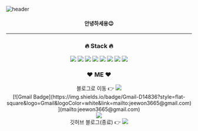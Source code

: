 ![header](https://capsule-render.vercel.app/api?type=waving&color=gradient&height=300&section=header&text=wldnjd2&fontAlignY=40&fontSize=100&desc=&descAlignY=65&animation=twinkling)


<div align="center">
 <h4>안녕하세용😉</h4>

---
<h3>🔥 Stack 🔥</h3>

<!-- python -->
<img src="https://img.shields.io/badge/Python-3776AB?style=flat-square&logo=Python&logoColor=white"/>

<!-- Java -->
<img src="https://img.shields.io/badge/Java-007396?style=flat-square&logo=Java&logoColor=white"/>
<!-- HTML5 -->
<img src="https://img.shields.io/badge/HTML5-E34F26?style=flat-square&logo=html5&logoColor=white"/>
<!-- JavaScript -->
<img src="https://img.shields.io/badge/JavaScript-F7DF1E?style=flat-square&logo=JavaScript&logoColor=white"/>
<!-- CSS3 -->
<img src="https://img.shields.io/badge/CSS3-1572B6?style=flat-square&logo=css3&logoColor=white"/>
<!-- MySQL -->
<img src="https://img.shields.io/badge/MySQL-4479A1?style=flat-square&logo=MySQL&logoColor=white"/>
<!-- MySQL -->
<img src="https://img.shields.io/badge/Oracle-F80000?style=flat-square&logo=Oracle&logoColor=white"/>
<!-- Plotly -->
<img src="https://img.shields.io/badge/Plotly-3F4F75?style=flat-square&logo=Plotly&logoColor=white"/>

<h3>❤️ ME ❤️</h3>

<!--tistory blog-->
<div>
    블로그로 이동 👉
    <a href="https://wldnjd2.tistory.com/">
    <img src="https://img.shields.io/badge/Tech Blog-EA4AAA?style=flat-square&logo=♡Blog&logoColor=white"/></a>
</div>

<!-- gmail -->
<div>
    [![Gmail Badge](https://img.shields.io/badge/Gmail-D14836?style=flat-square&logo=Gmail&logoColor=white&link=mailto:jeewon3665@gmail.com)](mailto:jeewon3665@gmail.com)
</div>

<!-- instagram -->
<div>
    <a href="https://www.instagram.com/wldnjd2/">
    <img src="https://img.shields.io/badge/Instagram-E4405F?style=flat-square&logo=Instagram&logoColor=white"/></a>
</div>
    
<!-- blog -->
<div>
    깃허브 블로그(종료) 👉
    <a href="https://wldnjd2.github.io/">
    <img src="https://img.shields.io/badge/Tech Blog-9ba0a8?style=flat-square&logo=♡Blog&logoColor=white"/></a>
    <br>
<div>
